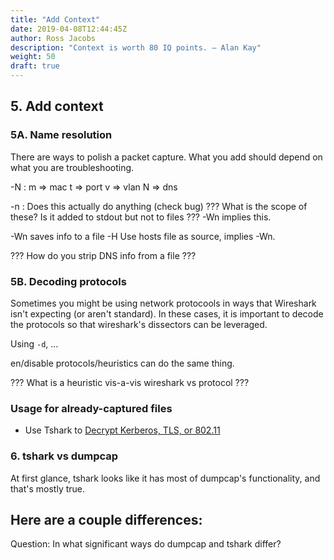 ```yaml
---
title: "Add Context"
date: 2019-04-08T12:44:45Z
author: Ross Jacobs
description: "Context is worth 80 IQ points. – Alan Kay"
weight: 50
draft: true
---
```


## 5. Add context

### 5A. Name resolution

There are ways to polish a packet capture. What you add should depend on what
you are troubleshooting.

-N :
  m => mac
  t => port
  v => vlan
  N => dns

-n : Does this actually do anything (check bug)
??? What is the scope of these? Is it added to stdout but not to files ???
-Wn implies this.

-Wn saves info to a file
-H Use hosts file as source, implies -Wn.

??? How do you strip DNS info from a file ???

### 5B. Decoding protocols

Sometimes you might be using network protocools in ways that Wireshark isn't
expecting (or aren't standard). In these cases, it is important to decode the
protocols so that wireshark's dissectors can be leveraged. 

Using `-d`, ... <ASCIICAST>

en/disable protocols/heuristics can do the same thing.

??? What is a heuristic vis-a-vis wireshark vs protocol ???

### Usage for already-captured files

- Use Tshark to [Decrypt Kerberos, TLS, or 802.11](/post/tshark-decryption)

### 6. tshark vs dumpcap

At first glance, tshark looks like it has most of dumpcap's functionality, and that's mostly true.

Here are a couple differences:
- 
Question: In what significant ways do dumpcap and tshark differ?
